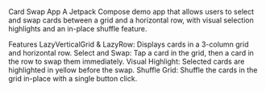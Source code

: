 Card Swap App 
A Jetpack Compose demo app that allows users to select and swap cards between a grid and a horizontal row, with visual selection highlights and an in-place shuffle feature.

Features
LazyVerticalGrid & LazyRow: Displays cards in a 3-column grid and horizontal row.
Select and Swap: Tap a card in the grid, then a card in the row to swap them immediately.
Visual Highlight: Selected cards are highlighted in yellow before the swap.
Shuffle Grid: Shuffle the cards in the grid in-place with a single button click.

